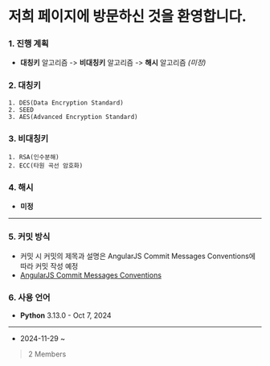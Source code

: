 # 저희 페이지에 방문하신 것을 환영합니다.

### 1. 진행 계획
  * **대칭키** 알고리즘 -> **비대칭키** 알고리즘 -> **해시** 알고리즘 *(미정)*
### 2. 대칭키
    1. DES(Data Encryption Standard)
    2. SEED
    3. AES(Advanced Encryption Standard)
### 3. 비대칭키
    1. RSA(인수분해)
    2. ECC(타원 곡선 암호화)
### 4. 해시
* **미정**
* * *
### 5. 커밋 방식
* 커밋 시 커밋의 제목과 설명은 AngularJS Commit Messages Conventions에 따라 커밋 작성 예정
* [AngularJS Commit Messages Conventions](https://velog.io/@outstandingboy/Git-%EC%BB%A4%EB%B0%8B-%EB%A9%94%EC%8B%9C%EC%A7%80-%EA%B7%9C%EC%95%BD-%EC%A0%95%EB%A6%AC-the-AngularJS-commit-conventions)
### 6. 사용 언어
* **Python** 3.13.0 - Oct 7, 2024
* * *
* 2024-11-29 ~
> 2 Members
